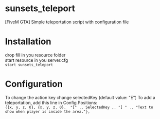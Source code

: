 sunsets_teleport
================

[FiveM GTA] Simple teleportation script with configuration file


Installation
============

drop fill in you resource folder <br />
start resource in you server.cfg <br />
`start sunsets_teleport`

Configuration
=============
To change the action key change selectedKey (default value: "E")
To add a teleportation, add this line in Config.Positions:<br />
`{{x, y, z, 0}, {x, y, z, 0},  "[" .. SelectedKey .. "] " .. "Text to show when player is inside the area."},`
